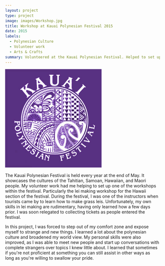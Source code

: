```yaml
---
layout: project
type: project
image: images/Workshop.jpg
title: Workshop at Kauai Polynesian Festival 2015
date: 2015
labels:
  - Polynesian Culture
  - Volunteer work
  - Arts & Crafts
summary: Volunteered at the Kauai Polynesian Festival. Helped to set up a workshop as well as various other duties.
---
```


<div class="ui small rounded images">
  <img class="ui image" src="../images/Kauai.jpg">
</div>


The Kauai Polynesian Festival is held every year at the end of May. It showcases the cultures of the Tahitian, Samoan, Hawaiian, and Maori people. My volunteer work had me helping to set up one of the workshops within the festival. Particularly the lei making workshop for the Hawaii section of the festival. During the festival, I was one of the instructors when tourists came by to learn how to make grass leis. Unfortunately, my own skills in lei making are rudimentary, having only learned how a few days prior. I was soon relegated to collecting tickets as people entered the festival. 

In this project, I was forced to step out of my comfort zone and expose myself to strange and new things. I learned a lot about the polynesian culture and broadened my world view. My personal skills were also improved, as I was able to meet new people and start up conversations with complete strangers over topics I knew little about. I learned that sometimes if you're not proficient at something you can still assist in other ways as long as you're willing to swallow your pride. 

